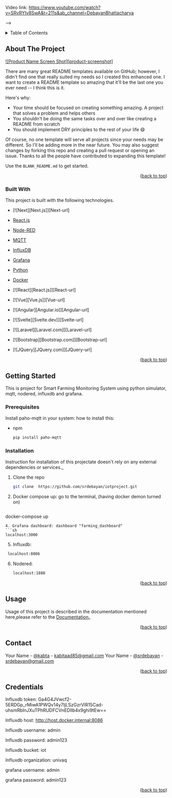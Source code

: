 Video link: https://www.youtube.com/watch?v=SRvRYIv8SwA&t=211s&ab_channel=DebayanBhattacharya


-->










<!-- TABLE OF CONTENTS -->
<details>
  <summary>Table of Contents</summary>
  <ol>
    <li>
      <a href="#about-the-project">About The Project</a>
      <ul>
        <li><a href="#built-with">Built With</a></li>
      </ul>
    </li>
    <li>
      <a href="#getting-started">Getting Started</a>
      <ul>
        <li><a href="#prerequisites">Prerequisites</a></li>
        <li><a href="#installation">Installation</a></li>
      </ul>
    </li>
    <li><a href="#usage">Usage</a></li>
    <li><a href="#contact">Contact</a></li>
    <li><a href="#credentials">Credentials</a></li>
  </ol>
</details>



<!-- ABOUT THE PROJECT -->
## About The Project

[![Product Name Screen Shot][product-screenshot]](https://example.com)

There are many great README templates available on GitHub; however, I didn't find one that really suited my needs so I created this enhanced one. I want to create a README template so amazing that it'll be the last one you ever need -- I think this is it.

Here's why:
* Your time should be focused on creating something amazing. A project that solves a problem and helps others
* You shouldn't be doing the same tasks over and over like creating a README from scratch
* You should implement DRY principles to the rest of your life :smile:

Of course, no one template will serve all projects since your needs may be different. So I'll be adding more in the near future. You may also suggest changes by forking this repo and creating a pull request or opening an issue. Thanks to all the people have contributed to expanding this template!

Use the `BLANK_README.md` to get started.

<p align="right">(<a href="#readme-top">back to top</a>)</p>



### Built With

This project is built with the following technologies.

* [![Next][Next.js]][Next-url]
* [React.js](React-url)
* [Node-RED](Node-RED-url)
* [MQTT](MQTT-url)
* [InfluxDB](InfluxDB-url)
* [Grafana](Grafana-url)
* [Python](Python-url)
* [Docker](Docker-url)

* [![React][React.js]][React-url]
* [![Vue][Vue.js]][Vue-url]
* [![Angular][Angular.io]][Angular-url]
* [![Svelte][Svelte.dev]][Svelte-url]
* [![Laravel][Laravel.com]][Laravel-url]
* [![Bootstrap][Bootstrap.com]][Bootstrap-url]
* [![JQuery][JQuery.com]][JQuery-url]

<p align="right">(<a href="#readme-top">back to top</a>)</p>



<!-- GETTING STARTED -->
## Getting Started

This is project for Smart Farming Monitoring System using python simulator, mqtt, nodered, influxdb and grafana.

### Prerequisites

Install paho-mqtt in your system: how to install this:
* npm
  ```sh
  pip install paho-mqtt
  ```

### Installation

Instruction for installation of this projectate doesn't rely on any external dependencies or services._

1. Clone the repo
   ```sh
   git clone  https://github.com/srdebayan/iotproject.git
   ```
3. Docker compose up: go to the terminal, (having docker demon turned on)
   ```sh
  docker-compose up
   ```
4. Grafana dashboard: dashboard "farming_dashboard"
   ```sh
   localhost:3000
   ```
5. Influxdb:
  ```sh
   localhost:8086
  ```
6. Nodered:
   ```sh
   localhost:1880
   ```

<p align="right">(<a href="#readme-top">back to top</a>)</p>



<!-- USAGE EXAMPLES -->
## Usage

Usage of this project is described in the documentation mentioned here,please refer to the [Documentation](/docs.google.com/document/d/1OEeDvpzonv0mm_RzSJyPqbeKO3b86FiS9NGWq9lIYKY/edit?usp=sharing )_

<p align="right">(<a href="#readme-top">back to top</a>)</p>












<!-- CONTACT -->
## Contact

Your Name - [@kabta](https://github.com/kabta]) - kabitaad85@gmail.com
Your Name - [@srdebayan](https://github.com/srdebayan) - srdebayan@gmail.com


<p align="right">(<a href="#readme-top">back to top</a>)</p>





<!-- Credentials -->
## Credentials
Influxdb token: Ga4G4JVwcf2-5ERDGp_rMiwA1PWQv14y7IjLSzGzrVlR15Cad-uhsmRbInJXuTPhRUDFCVnEDllb4x9ghi9tEw==


Influxdb host: http://host.docker.internal:8086


Influxdb username: admin 

Influxdb password: admin123

Influxdb bucket: iot

Influxdb organization: univaq



grafana username: admin 

grafana password: admin123

<p align="right">(<a href="#readme-top">back to top</a>)</p>
